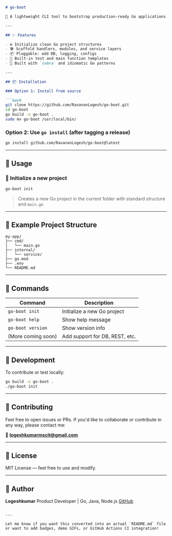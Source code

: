 ````markdown
# go-boot

🚀 A lightweight CLI tool to bootstrap production-ready Go applications — inspired by Spring Boot, built with [Cobra](https://github.com/spf13/cobra).

---

## ✨ Features

- ⚙️ Initialize clean Go project structures
- 🛠️ Scaffold handlers, modules, and service layers
- 📦 Pluggable: add DB, logging, configs
- 🧪 Built-in test and main function templates
- 🧰 Built with `cobra` and idiomatic Go patterns

---

## 📦 Installation

### Option 1: Install from source

```bash
git clone https://github.com/RavananLogesh/go-boot.git
cd go-boot
go build -o go-boot .
sudo mv go-boot /usr/local/bin/
````

### Option 2: Use `go install` (after tagging a release)

```bash
go install github.com/RavananLogesh/go-boot@latest
```

---

## 🚀 Usage

### 🧱 Initialize a new project

```bash
go-boot init
```

> Creates a new Go project in the current folder with standard structure and `main.go`

---

## 📁 Example Project Structure

```
my-app/
├── cmd/
│   └── main.go
├── internal/
│   └── service/
├── go.mod
├── .env
└── README.md
```

---

## 🧰 Commands

| Command            | Description                    |
| ------------------ | ------------------------------ |
| `go-boot init`     | Initialize a new Go project    |
| `go-boot help`     | Show help message              |
| `go-boot version`  | Show version info              |
| (More coming soon) | Add support for DB, REST, etc. |

---

## 🔧 Development

To contribute or test locally:

```bash
go build -o go-boot .
./go-boot init
```

---

## 🙌 Contributing

Feel free to open issues or PRs. If you'd like to collaborate or contribute in any way, please contact me:

📧 **[logeshkumarmscit@gmail.com](mailto:logeshkumarmscit@gmail.com)**

---

## 📄 License

MIT License — feel free to use and modify.

---

## 👤 Author

**Logeshkumar**
Product Developer | Go, Java, Node.js
[GitHub](https://github.com/RavananLogesh)

```

---

Let me know if you want this converted into an actual `README.md` file or want to add badges, demo GIFs, or GitHub Actions CI integration!
```
